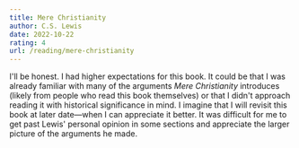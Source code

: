 ```yaml
---
title: Mere Christianity
author: C.S. Lewis
date: 2022-10-22
rating: 4
url: /reading/mere-christianity
---
```

I'll be honest.
I had higher expectations for this book.
It could be that I was already familiar with many of the arguments _Mere Christianity_ introduces (likely from people who read this book themselves) or that I didn't approach reading it with historical significance in mind.
I imagine that I will revisit this book at later date—when I can appreciate it better.
It was difficult for me to get past Lewis' personal opinion in some sections and appreciate the larger picture of the arguments he made.
